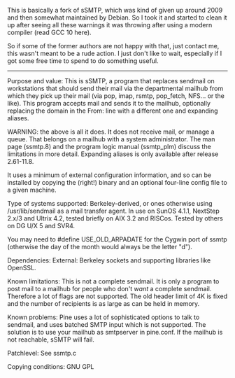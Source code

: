 This is basically a fork of sSMTP, which was kind of given up around 2009 and
then somewhat maintained by Debian. So I took it and started to clean it up
after seeing all these warnings it was throwing after using a modern compiler
(read GCC 10 here).

So if some of the former authors are not happy with that, just contact me,
this wasn't meant to be a rude action. I just don't like to wait, especially
if I got some free time to spend to do something useful.

---

Purpose and value:
 This is sSMTP, a program that replaces sendmail on workstations that should
 send their mail via the departmental mailhub from which they pick up their
 mail (via pop, imap, rsmtp, pop_fetch, NFS... or the like).  This program
 accepts mail and sends it to the mailhub, optionally replacing the domain in
 the From: line with a different one and expanding aliases.

 WARNING: the above is all it does. It does not receive mail, or manage a
 queue.  That belongs on a mailhub with a system administrator.  The man page
 (ssmtp.8) and the program logic manual (ssmtp_plm) discuss the limitations in
 more detail. Expanding aliases is only available after release 2.61-11.8.

 It uses a minimum of external configuration information, and so can be
 installed by copying the (right!) binary and an optional four-line config
 file to a given machine. 

Type of systems supported:
 Berkeley-derived, or ones otherwise using /usr/lib/sendmail as a mail transfer
 agent. In use on SunOS 4.1.1, NextStep 2.x/3 and Ultrix 4.2, tested briefly on
 AIX 3.2 and RISCos. Tested by others on DG U/X 5 and SVR4.

 You may need to #define USE_OLD_ARPADATE for the Cygwin port of ssmtp
 (otherwise the day of the month would always be the letter "d").

Dependencies:
 External: Berkeley sockets and supporting libraries like OpenSSL.

Known limitations:
 This is not a complete sendmail. It is only a program to post mail to a
 mailhub for people who don't *want* a complete sendmail. Therefore a lot of
 flags are not supported. The old header limit of 4K is fixed and the number
 of recipients is as large as can be held in memory.

Known problems:
 Pine uses a lot of sophisticated options to talk to sendmail, and uses
 batched SMTP input which is not supported. The solution is to use your mailhub
 as smtpserver in pine.conf. If the mailhub is not reachable, sSMTP will fail.

Patchlevel:
 See ssmtp.c

Copying conditions:
 GNU GPL
